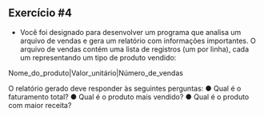 ## Exercício #4

-   Você foi designado para desenvolver um programa que analisa um arquivo de
    vendas e gera um relatório com informações importantes. O arquivo de vendas
    contém uma lista de registros (um por linha), cada um representando um tipo de
    produto vendido:

Nome_do_produto|Valor_unitário|Número_de_vendas

O relatório gerado deve responder às seguintes perguntas:
● Qual é o faturamento total?
● Qual é o produto mais vendido?
● Qual é o produto com maior receita?